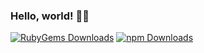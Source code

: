 ### Hello, world! 👋🏻

[![RubyGems Downloads](https://img.shields.io/static/v1?color=%23e9573f&label=RubyGems+Downloads&logo=rubygems&message=472%2C536&style=for-the-badge)](https://rubygems.org/profiles/jgarber623) [![npm Downloads](https://img.shields.io/static/v1?color=%23cb3837&label=npm+Downloads&logo=npm&message=20%2C758&style=for-the-badge)](https://www.npmjs.com/~jgarber)
